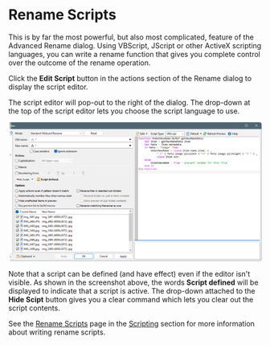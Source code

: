 # Rename Scripts

This is by far the most powerful, but also most complicated, feature of the Advanced Rename dialog. Using VBScript, JScript or other ActiveX scripting languages, you can write a rename function that gives you complete control over the outcome of the rename operation.

Click the **Edit Script** button in the actions section of the Rename dialog to display the script editor.

The script editor will pop-out to the right of the dialog. The drop-down at the top of the script editor lets you choose the script language to use.

![](/Manual/images/media/13/rename_scripts.png)

Note that a script can be defined (and have effect) even if the editor isn't visible. As shown in the screenshot above, the words **Script defined** will be displayed to indicate that a script is active. The drop-down attached to the **Hide Scipt** button gives you a clear command which lets you clear out the script contents.

See the [Rename Scripts](/Manual/scripting/rename_scripts/README.md) page in the [Scripting](/Manual/scripting/README.md) section for more information about writing rename scripts.
